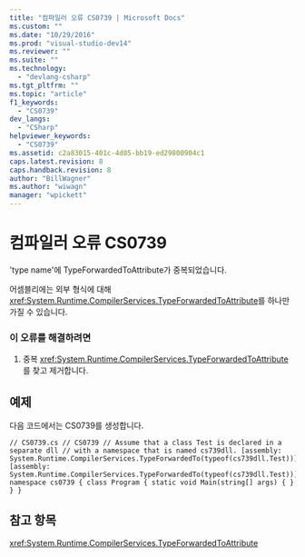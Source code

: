 ```yaml
---
title: "컴파일러 오류 CS0739 | Microsoft Docs"
ms.custom: ""
ms.date: "10/29/2016"
ms.prod: "visual-studio-dev14"
ms.reviewer: ""
ms.suite: ""
ms.technology: 
  - "devlang-csharp"
ms.tgt_pltfrm: ""
ms.topic: "article"
f1_keywords: 
  - "CS0739"
dev_langs: 
  - "CSharp"
helpviewer_keywords: 
  - "CS0739"
ms.assetid: c2a83015-401c-4d85-bb19-ed29800904c1
caps.latest.revision: 8
caps.handback.revision: 8
author: "BillWagner"
ms.author: "wiwagn"
manager: "wpickett"
---
```

# 컴파일러 오류 CS0739
'type name'에 TypeForwardedToAttribute가 중복되었습니다.  
  
 어셈블리에는 외부 형식에 대해 <xref:System.Runtime.CompilerServices.TypeForwardedToAttribute>를 하나만 가질 수 있습니다.  
  
### 이 오류를 해결하려면  
  
1.  중복 <xref:System.Runtime.CompilerServices.TypeForwardedToAttribute>를 찾고 제거합니다.  
  
## 예제  
 다음 코드에서는 CS0739를 생성합니다.  
  
```  
// CS0739.cs // CS0739 // Assume that a class Test is declared in a separate dll // with a namespace that is named cs739dll. [assembly: System.Runtime.CompilerServices.TypeForwardedTo(typeof(cs739dll.Test))] [assembly: System.Runtime.CompilerServices.TypeForwardedTo(typeof(cs739dll.Test))] namespace cs0739 { class Program { static void Main(string[] args) { } } }  
```  
  
## 참고 항목  
 <xref:System.Runtime.CompilerServices.TypeForwardedToAttribute>